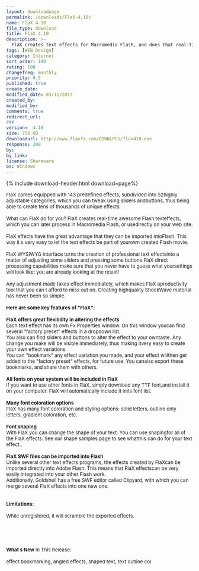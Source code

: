 ```yaml
---
layout: downloadpage
permalink: /downloads/FlaX-4,10/
name: FlaX 4.10
file_type: download
title: FlaX 4.10
description: >-
  FlaX creates text effects for Macromedia Flash, and does that real-time
tags: [WEB Design]
category: Internet
sort_order: 100
rating: 100
changefreq: monthly
priority: 0.5
published: true
create_date: 
modified_date: 03/11/2017
created_by: 
modified_by: 
comments: true
redirect_url: 
### 
version:  4.10
size: 756 KB
downloadurl: http://www.flaxfx.com/DOWNLPGS/flax410.exe
response: 200
by: 
by_link: 
license: Shareware
os: Windows
---
```


{% include download-header.html download=page%}

<p style="fix-download-text !important">
<p><font size="2"><p>FlaX comes equipped with 143 predefined effects, subdivided into 52highly adjustable categories, which you can tweak using sliders andbuttons, thus being able to create tens of thousands of unique effects.<br />
<br />
What can FlaX do for you? FlaX creates real-time awesome Flash texteffects, which you can later process in Macromedia Flash, or usedirectly on your web site.<br />
<br />
FlaX effects have the great advantage that they can be imported intoFlash. This way it s very easy to let the text effects be part of yourown created Flash movie.<br />
<br />
FlaX WYSIWYG interface turns the creation of professional text effectsinto a matter of adjusting some sliders and pressing some buttons.FlaX direct processing capabilities make sure that you never have to guess what yoursettings will look like: you are already looking at the result!<br />
<br />
Any adjustment made takes effect immediately, which makes FlaX aproductivity tool that you can t afford to miss out on. Creating highquality ShockWave material has never been so simple.<br />
<br />
<span><strong>Here are some key features of "FlaX":</strong></span><br />
<br />
<strong>FlaX offers great flexibility in altering the effects</strong><br />
Each text effect has its own Fx Properties window. On this window youcan find several "factory preset" effects in a dropdown list.<br />
You also can find sliders and buttons to alter the effect to your owntaste. Any change you make will be visible immediately, thus making itvery easy to create your own effect variations.<br />
You can "bookmark" any effect variation you made, and your effect willthen get added to the "factory preset" effects, for future use. You canalso export these bookmarks, and share them with others.<br />
<br />
<strong>All fonts on your system will be included in FlaX</strong><br />
If you want to use other fonts in FlaX, simply download any TTF font,and install it on your computer. FlaX will automatically include it inits font list. <br />
<br />
<strong>Many font coloration options</strong><br />
FlaX has many font coloration and styling options: solid letters, outline only letters, gradient coloration, etc. <br />
<br />
<strong>Font shaping</strong><br />
With FlaX you can change the shape of your text. You can use shapingfor all of the FlaX effects. See our shape samples page to see whatthis can do for your text effect.. <br />
<br />
<strong>FlaX SWF files can be imported into Flash</strong><br />
Unlike several other text effects programs, the effects created by FlaXcan be imported directly into Adobe Flash. This means that FlaX effectscan be very easily integrated into your other Flash work.<br />
Additionally, Goldshell has a free SWF editor called Clipyard, with which you can merge several FlaX effects into one new one. <br />
<br />
<br />
<span><strong>Limitations:</strong></span><br />
<br />
While unregistered, it will scramble the exported effects.</p>
<!-- google_ad_section_end -->
<p>&#160;</p>
<div class="celltext_big"><br />
<br />
<strong>What s New</strong> in This Release:<br />
<br />
effect bookmarking, angled effects, shaped text, text outline col</div></p></p>
